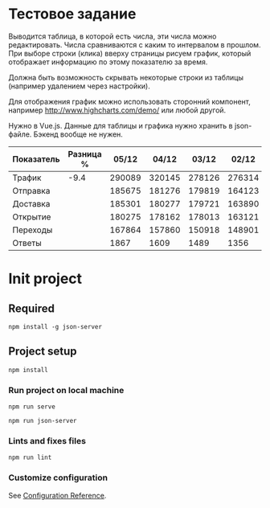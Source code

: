 # Тестовое задание
Выводится таблица, в которой есть числа, эти числа можно редактировать. Числа
сравниваются с каким то интервалом в прошлом. При выборе строки (клика) вверху
страницы рисуем график, который отображает информацию по этому показателю за
время.

Должна быть возможность скрывать некоторые строки из таблицы (например
удалением через настройки).

Для отображения график можно использовать сторонний компонент, например
http://www.highcharts.com/demo/ или любой другой.

Нужно в Vue.js. Данные для таблицы и графика нужно хранить в json-файле. Бэкенд
вообще не нужен.

| Показатель  | Разница % | 05/12 | 04/12 | 03/12 | 02/12 | 01/12 |
| ----------- | --------- | ----- | ----- | ----- | ----- | ----- |
| Трафик | -9.4 |290089|320145|278126|276314|269122|
| Отправка || 185675|181276|179819|164123|148539|
| Доставка ||185301|180277|179721|163890|148354|
| Открытие ||180275|178162|178013|163121|147490|
| Переходы ||167864|157860|150918|148901|121076|
| Ответы ||1867|1609|1489|1356|1178|


# Init project

## Required
```
npm install -g json-server
```
## Project setup
```
npm install
```

### Run project on local machine
```
npm run serve

npm run json-server
```

### Lints and fixes files
```
npm run lint
```

### Customize configuration
See [Configuration Reference](https://cli.vuejs.org/config/).
